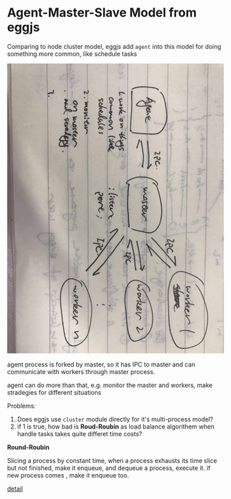 # Agent-Master-Slave Model from eggjs

Comparing to node cluster model, eggjs add `agent` into this model for doing something more common, like schedule tasks

![img](./img/struct.jpg)

agent process is forked by master, so it has IPC to master and can communicate with workers through master process.

agent can do more than that, e.g. monitor the master and workers, make stradegies for different situations

Problems:

1. Does eggjs use `cluster` module directly for it's multi-process model?
2. if 1 is true, how bad is **Roud-Roubin** as load balance algorithem when handle tasks takes quite differet time costs?

**Round-Roubin**

Slicing a process by constant time, when a process exhausts its time slice but not finished, make it enqueue, and dequeue a process, execute it. if new process comes , make it enqueue too.

[detail](https://blog.csdn.net/ytdxyhz/article/details/52760960)